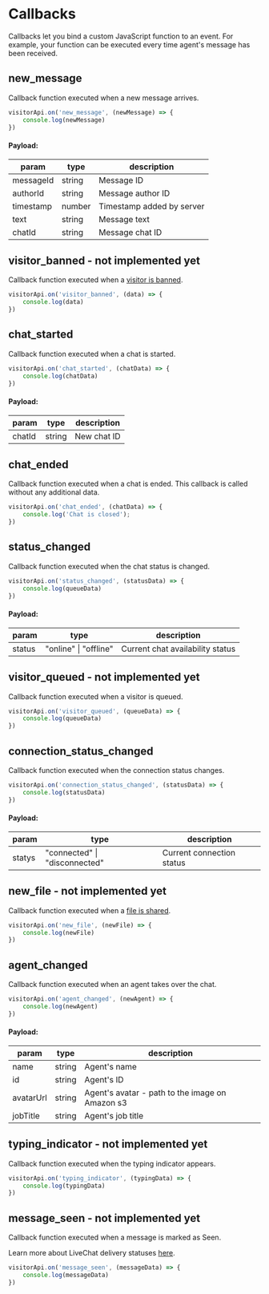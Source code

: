 # Callbacks

Callbacks let you bind a custom JavaScript function to an event. For example, your function can be executed every time agent's message has been received.

## new_message

Callback function executed when a new message arrives.

```js
visitorApi.on('new_message', (newMessage) => {
    console.log(newMessage)
})
```
#### Payload:

| param      | type    | description                   |
| ---------- | ------- | ----------------------------- |
| messageId  | string  | Message ID                   |
| authorId   | string  | Message author ID             |
| timestamp  | number  | Timestamp added by server     |
| text       | string  | Message text                  |
| chatId     | string  | Message chat ID               |

## visitor_banned - not implemented yet

Callback function executed when a [visitor is banned](https://www.livechatinc.com/features/chat-tools/#Chat-tools-other-features).

```js
visitorApi.on('visitor_banned', (data) => {
    console.log(data)
})
```


## chat_started

Callback function executed when a chat is started.

```js
visitorApi.on('chat_started', (chatData) => {
    console.log(chatData)
})
```
#### Payload:

| param  | type    | description |
| ------ | ------- | ----------- |
| chatId | string  | New chat ID |

## chat_ended

Callback function executed when a chat is ended. This callback is called without any additional data.

```js
visitorApi.on('chat_ended', (chatData) => {
    console.log('Chat is closed');
})
```


## status_changed

Callback function executed when the chat status is changed.

```js
visitorApi.on('status_changed', (statusData) => {
    console.log(queueData)
})
```

#### Payload:

| param  | type                  | description                      |
| ------ | --------------------- | -------------------------------- |
| status | "online" \| "offline" | Current chat availability status |

## visitor_queued - not implemented yet

Callback function executed when a visitor is queued.

```js
visitorApi.on('visitor_queued', (queueData) => {
    console.log(queueData)
})
```

## connection_status_changed

Callback function executed when the connection status changes.

```js
visitorApi.on('connection_status_changed', (statusData) => {
    console.log(statusData)
})
```

#### Payload:

| param  | type                          | description               |
| ------ | ----------------------------- | ------------------------- |
| statys | "connected" \| "disconnected" | Current connection status |

## new_file - not implemented yet

Callback function executed when a [file is shared](https://www.livechatinc.com/features/chat-tools/#File-sharing).

```js
visitorApi.on('new_file', (newFile) => {
    console.log(newFile)
})
```

## agent_changed

Callback function executed when an agent takes over the chat.

```js
visitorApi.on('agent_changed', (newAgent) => {
    console.log(newAgent)
})
```

#### Payload:

| param     | type    | description                                     |
| --------- | ------- | ----------------------------------------------- |
| name      | string  | Agent's name                                    |
| id        | string  | Agent's ID                                      |
| avatarUrl | string  | Agent's avatar - path to the image on Amazon s3 |
| jobTitle  | string  | Agent's job title                               |

## typing_indicator - not implemented yet

Callback function executed when the typing indicator appears.

```js
visitorApi.on('typing_indicator', (typingData) => {
    console.log(typingData)
})
```

## message_seen - not implemented yet

Callback function executed when a message is marked as Seen.

Learn more about LiveChat delivery statuses [here](https://www.livechatinc.com/features/chat-tools/#Delivery-status).

```js
visitorApi.on('message_seen', (messageData) => {
    console.log(messageData)
})
```
